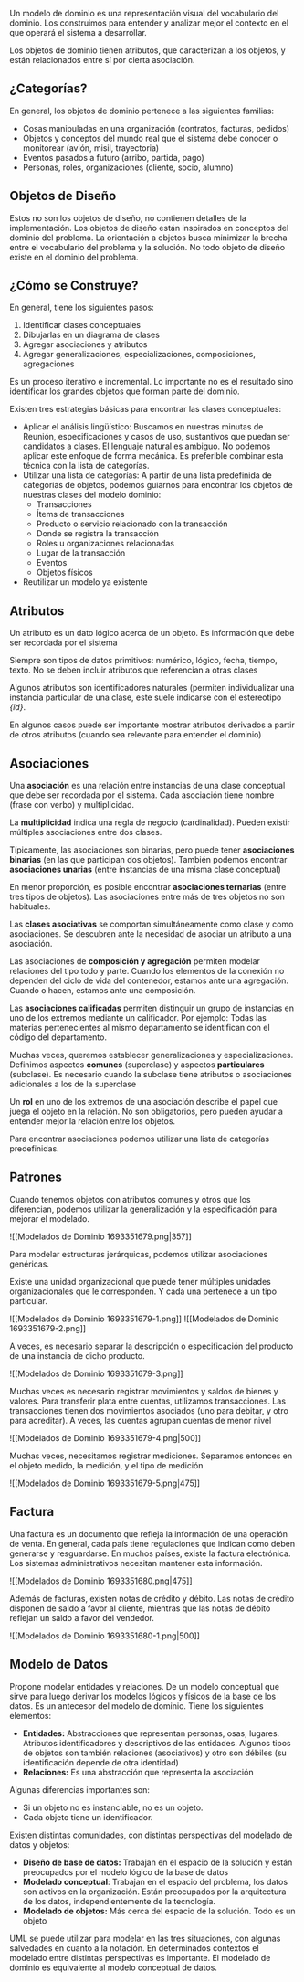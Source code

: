 Un modelo de dominio es una representación visual del vocabulario del dominio. Los construimos para entender y analizar mejor el contexto en el que operará el sistema a desarrollar.

Los objetos de dominio tienen atributos, que caracterizan a los objetos, y están relacionados entre sí por cierta asociación.

## ¿Categorías?

En general, los objetos de dominio pertenece a las siguientes familias:

- Cosas manipuladas en una organización (contratos, facturas, pedidos)
- Objetos y conceptos del mundo real que el sistema debe conocer o monitorear (avión, misil, trayectoria)
- Eventos pasados a futuro (arribo, partida, pago)
- Personas, roles, organizaciones (cliente, socio, alumno)

## Objetos de Diseño

Estos no son los objetos de diseño, no contienen detalles de la implementación. Los objetos de diseño están inspirados en conceptos del dominio del problema. La orientación a objetos busca minimizar la brecha entre el vocabulario del problema y la solución. No todo objeto de diseño existe en el dominio del problema.

## ¿Cómo se Construye?

En general, tiene los siguientes pasos:

1. Identificar clases conceptuales
2. Dibujarlas en un diagrama de clases
3. Agregar asociaciones y atributos
4. Agregar generalizaciones, especializaciones, composiciones, agregaciones

Es un proceso iterativo e incremental. Lo importante no es el resultado sino identificar los grandes objetos que forman parte del dominio.

Existen tres estrategias básicas para encontrar las clases conceptuales:

- Aplicar el análisis lingüístico: Buscamos en nuestras minutas de Reunión, especificaciones y casos de uso, sustantivos que puedan ser candidatos a clases. El lenguaje natural es ambiguo. No podemos aplicar este enfoque de forma mecánica. Es preferible combinar esta técnica con la lista de categorías.
- Utilizar una lista de categorías: A partir de una lista predefinida de categorías de objetos, podemos guiarnos para encontrar los objetos de nuestras clases del modelo dominio:
	- Transacciones
	- Ítems de transacciones
	- Producto o servicio relacionado con la transacción
	- Donde se registra la transacción
	- Roles u organizaciones relacionadas
	- Lugar de la transacción
	- Eventos
	- Objetos físicos
- Reutilizar un modelo ya existente

## Atributos

Un atributo es un dato lógico acerca de un objeto. Es información que debe ser recordada por el sistema

Siempre son tipos de datos primitivos: numérico, lógico, fecha, tiempo, texto. No se deben incluir atributos que referencian a otras clases

Algunos atributos son identificadores naturales (permiten individualizar una instancia particular de una clase, este suele indicarse con el estereotipo *{id}*.

En algunos casos puede ser importante mostrar atributos derivados a partir de otros atributos (cuando sea relevante para entender el dominio)

## Asociaciones

Una **asociación** es una relación entre instancias de una clase conceptual que debe ser recordada por el sistema. Cada asociación tiene nombre (frase con verbo) y multiplicidad.

La **multiplicidad** indica una regla de negocio (cardinalidad). Pueden existir múltiples asociaciones entre dos clases.

Típicamente, las asociaciones son binarias, pero puede tener **asociaciones binarias** (en las que participan dos objetos). También podemos encontrar **asociaciones unarias** (entre instancias de una misma clase conceptual)

 En menor proporción, es posible encontrar **asociaciones ternarias** (entre tres tipos de objetos). Las asociaciones entre más de tres objetos no son habituales.

Las **clases asociativas** se comportan simultáneamente como clase y como asociaciones. Se descubren ante la necesidad de asociar un atributo a una asociación.

Las asociaciones de **composición y agregación** permiten modelar relaciones del tipo todo y parte. Cuando los elementos de la conexión no dependen del ciclo de vida del contenedor, estamos ante una agregación. Cuando o hacen, estamos ante una composición.

Las **asociaciones calificadas** permiten distinguir un grupo de instancias en uno de los extremos mediante un calificador. Por ejemplo: Todas las materias pertenecientes al mismo departamento se identifican con el código del departamento.

Muchas veces, queremos establecer generalizaciones y especializaciones. Definimos aspectos **comunes** (superclase) y aspectos **particulares** (subclase). Es necesario cuando la subclase tiene atributos o asociaciones adicionales a los de la superclase

Un **rol** en uno de los extremos de una asociación describe el papel que juega el objeto en la relación. No son obligatorios, pero pueden ayudar a entender mejor la relación entre los objetos.

Para encontrar asociaciones podemos utilizar una lista de categorías predefinidas.

## Patrones

Cuando tenemos objetos con atributos comunes y otros que los diferencian, podemos utilizar la generalización y la especificación para mejorar el modelado.

![[Modelados de Dominio 1693351679.png|357]]

Para modelar estructuras jerárquicas, podemos utilizar asociaciones genéricas.

Existe una unidad organizacional que puede tener múltiples unidades organizacionales que le corresponden. Y cada una pertenece a un tipo particular.

![[Modelados de Dominio 1693351679-1.png]] ![[Modelados de Dominio 1693351679-2.png]]

A veces, es necesario separar la descripción o especificación del producto de una instancia de dicho producto.

![[Modelados de Dominio 1693351679-3.png]]

Muchas veces es necesario registrar movimientos y saldos de bienes y valores. Para transferir plata entre cuentas, utilizamos transacciones. Las transacciones tienen dos movimientos asociados (uno para debitar, y otro para acreditar). A veces, las cuentas agrupan cuentas de menor nivel

![[Modelados de Dominio 1693351679-4.png|500]]

Muchas veces, necesitamos registrar mediciones. Separamos entonces en el objeto medido, la medición, y el tipo de medición

![[Modelados de Dominio 1693351679-5.png|475]]

## Factura

Una factura es un documento que refleja la información de una operación de venta. En general, cada país tiene regulaciones que indican como deben generarse y resguardarse. En muchos países, existe la factura electrónica. Los sistemas administrativos necesitan mantener esta información.

![[Modelados de Dominio 1693351680.png|475]]

Además de facturas, existen notas de crédito y débito. Las notas de crédito disponen de saldo a favor al cliente, mientras que las notas de débito reflejan un saldo a favor del vendedor.

![[Modelados de Dominio 1693351680-1.png|500]]

## Modelo de Datos

Propone modelar entidades y relaciones. De un modelo conceptual que sirve para luego derivar los modelos lógicos y físicos de la base de los datos. Es un antecesor del modelo de dominio. Tiene los siguientes elementos:

- **Entidades:** Abstracciones que representan personas, osas, lugares. Atributos identificadores y descriptivos de las entidades. Algunos tipos de objetos son también relaciones (asociativos) y otro son débiles (su identificación depende de otra identidad)
- **Relaciones:** Es una abstracción que representa la asociación

Algunas diferencias importantes son:

- Si un objeto no es instanciable, no es un objeto.
- Cada objeto tiene un identificador.

Existen distintas comunidades, con distintas perspectivas del modelado de datos y objetos:

- **Diseño de base de datos:** Trabajan en el espacio de la solución y están preocupados por el modelo lógico de la base de datos
- **Modelado conceptual**: Trabajan en el espacio del problema, los datos son activos en la organización. Están preocupados por la arquitectura de los datos, independientemente de la tecnología.
- **Modelado de objetos:** Más cerca del espacio de la solución. Todo es un objeto

UML se puede utilizar para modelar en las tres situaciones, con algunas salvedades en cuanto a la notación. En determinados contextos el modelado entre distintas perspectivas es importante. El modelado de dominio es equivalente al modelo conceptual de datos.
